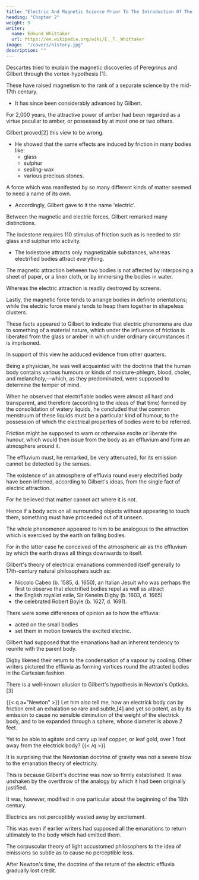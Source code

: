 ```yaml
---
title: "Electric And Magnetic Science Prior To The Introduction Of The Potentials"
heading: "Chapter 2"
weight: 9
writer:
  name: Edmund Whittaker
  url: https://en.wikipedia.org/wiki/E._T._Whittaker
image:  "/covers/history.jpg"
description: ""
---
```



Descartes tried to explain the magnetic discoveries of Peregrinus and Gilbert through the vortex-hypothesis [1].

These have raised magnetism to the rank of a separate science by the mid-17th century. 
- It has since been considerably advanced by Gilbert.

For 2,000 years, the attractive power of amber had been regarded as a virtue peculiar to amber, or possessed by at most one or two others. 

Gilbert proved[2] this view to be wrong. 
- He showed that the same effects are induced by friction in many bodies like:
  - glass
  - sulphur
  - sealing-wax
  - various precious stones.

A force which was manifested by so many different kinds of matter seemed to need a name of its own.
- Accordingly, Gilbert gave to it the name 'electric'.

Between the magnetic and electric forces, Gilbert remarked many distinctions. 

The lodestone requires 110 stimulus of friction such as is needed to stir glass and sulphur into activity.
- The lodestone attracts only magnetizable substances, whereas electrified bodies attract everything. 

The magnetic attraction between two bodies is not affected by interposing a sheet of paper, or a linen cloth, or by immersing the bodies in water.

Whereas the electric attraction is readily destroyed by screens. 

Lastly, the magnetic force tends to arrange bodies in definite orientations; while the electric force merely tends to heap them together in shapeless clusters.

These facts appeared to Gilbert to indicate that electric phenomena are due to something of a material nature, which under the influence of friction is liberated from the glass or amber in which under ordinary circumstances it is imprisoned. 

In support of this view he adduced evidence from other quarters. 

Being a physician, he was well acquainted with the doctrine that the human body contains various humours or kinds of moisture-phlegm, blood, choler, and melancholy,—which, as they predominated, were supposed to determine the temper of mind. 

When he observed that electrifiable bodies were almost all hard and transparent, and therefore (according to the ideas of that time) formed by the consolidation of watery liquids, he concluded that the common menstruum of these liquids must be a particular kind of humour, to the possession of which the electrical properties of bodies were to be referred. 

Friction might be supposed to warn or otherwise excite or liberate the hunour, which would then issue from the body as an effluvium and form an atmosphere around it. 

The effluvium must, he remarked, be very attenuated, for its emission cannot be detected by the senses.

The existence of an atmosphere of effluvia round every electrified body have been inferred, according to Gilbert's ideas, from the single fact of electric attraction. 

For he believed that matter cannot act where it is not. 

Hence if a body acts on all surrounding objects without appearing to touch them, something must have proceeded out of it unseen.

The whole phenomenon appeared to him to be analogous to the attraction which is exercised by the earth on falling bodies.

For in the latter case he conceived of the atmospheric air as the effluvium by which the earth draws all things downwards to itself.

Gilbert's theory of electrical emanations commended itself generally to 17th-century natural philosophers such as:
- Niccolo Cabeo (b. 1585, d. 1650), an Italian Jesuit who was perhaps the first to observe that electrified bodies repel as well as attract
- the English royalist exile, Sir Kenelm Digby (b. 1603, d. 1665)
- the celebrated Robert Boyle (b. 1627, d. 1691). 

There were some differences of opinion as to how the effluvia:
- acted on the small bodies
- set them in motion towards the excited electric.

Gilbert had supposed that the emanations had an inherent tendency to reunite with the parent body. 

Digby likened their return to the condensation of a vapour by cooling. Other writers pictured the effluvia as forming vortices round the attracted bodies in the Cartesian fashion.

There is a well-known allusion to Gilbert's hypothesis in Newton's Opticks.[3]


{{< q a="Newton" >}}
Let him also tell me, how an electrick body can by friction emit an exhalation so rare and subtle,[4] and yet so potent, as by its emission to cause no sensible diminution of the weight of the electrick body, and to be expanded through a sphere, whose diameter is above 2 feet. 

Yet to be able to agitate and carry up leaf copper, or leaf gold, over 1 foot away from the electrick body?
{{< /q >}}


It is surprising that the Newtonian doctrine of gravity was not a severe blow to the emanation theory of electricity. 

This is because Gilbert's doctrine was now so firmly established. It was unshaken by the overthrow of the analogy by which it had been originally justified.

It was, however, modified in one particular about the beginning of the 18th century. 

Electrics are not perceptibly wasted away by excitement.

This was even if earlier writers had supposed all the emanations to return ultimately to the body which had emitted them.

The corpuscular theory of light accustomed philosophers to the idea of emissions so subtle as to cause no perceptible loss.

After Newton's time, the doctrine of the return of the electric effluvia gradually lost credit.

